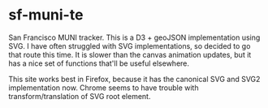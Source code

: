 # sf-muni-te
San Francisco MUNI tracker. This is a D3 + geoJSON implementation using SVG. I have often struggled with SVG implementations, so decided to go that route this time. It is slower than the canvas animation updates, but it has a nice set of functions that'll be useful elsewhere.

This site works best in Firefox, because it has the canonical SVG and SVG2 implementation now. Chrome seems to have trouble with transform/translation of SVG root element.

